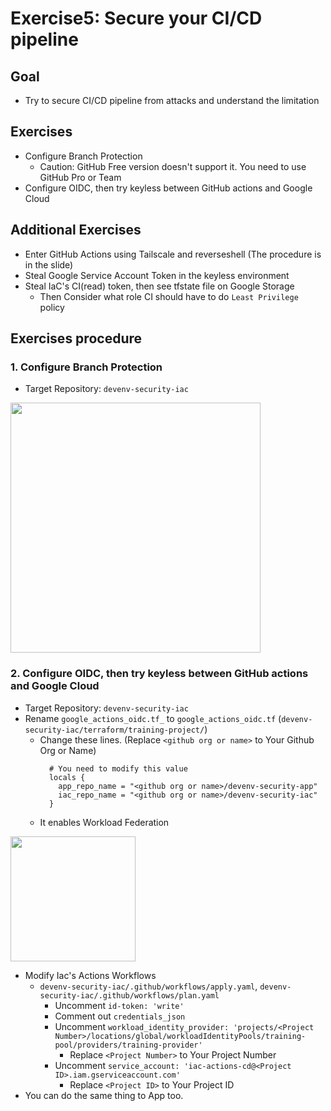 # Exercise5: Secure your CI/CD pipeline
## Goal
- Try to secure CI/CD pipeline from attacks and understand the limitation

## Exercises
- Configure Branch Protection
  - Caution: GitHub Free version doesn't support it. You need to use GitHub Pro or Team
- Configure OIDC, then try keyless between GitHub actions and Google Cloud

## Additional Exercises
- Enter GitHub Actions using Tailscale and reverseshell (The procedure is in the slide)
- Steal Google Service Account Token in the keyless environment
- Steal IaC's CI(read) token, then see tfstate file on Google Storage
  - Then Consider what role CI should have to do `Least Privilege` policy

## Exercises procedure
### 1. Configure Branch Protection
- Target Repository: `devenv-security-iac`

<kbd> <img src="https://user-images.githubusercontent.com/1150301/183426687-624dad37-10ba-44ea-99f3-b82eed42ad2c.png" height="400"> </kbd>


### 2. Configure OIDC, then try keyless between GitHub actions and Google Cloud
- Target Repository: `devenv-security-iac`
- Rename `google_actions_oidc.tf_` to `google_actions_oidc.tf` (`devenv-security-iac/terraform/training-project/`)
  - Change these lines. (Replace `<github org or name>` to Your Github Org or Name)
      ```
        # You need to modify this value
        locals {
          app_repo_name = "<github org or name>/devenv-security-app"
          iac_repo_name = "<github org or name>/devenv-security-iac"
        }
      ```
  - It enables Workload Federation

<kbd> <img src="https://user-images.githubusercontent.com/1150301/183426987-2ba5d9ce-2d9d-4e33-882e-e0e732f3568c.png" height="200"> </kbd>


- Modify Iac's Actions Workflows
  - `devenv-security-iac/.github/workflows/apply.yaml`, `devenv-security-iac/.github/workflows/plan.yaml`
    - Uncomment `id-token: 'write'`
    - Comment out `credentials_json`
    - Uncomment `workload_identity_provider: 'projects/<Project Number>/locations/global/workloadIdentityPools/training-pool/providers/training-provider'`
        - Replace `<Project Number>` to Your Project Number
    - Uncomment `service_account: 'iac-actions-cd@<Project ID>.iam.gserviceaccount.com'`
        - Replace `<Project ID>` to Your Project ID
- You can do the same thing to App too.
